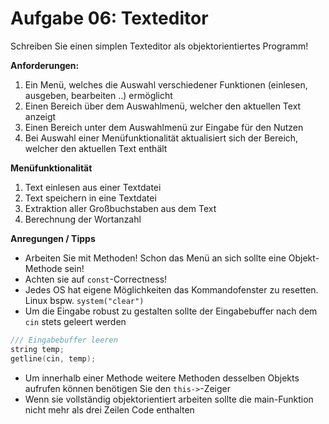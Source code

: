 # Aufgabe 06: Texteditor

Schreiben Sie einen simplen Texteditor als objektorientiertes Programm!

**Anforderungen:**

1. Ein Menü, welches die Auswahl verschiedener Funktionen (einlesen, ausgeben, bearbeiten ..) ermöglicht
2. Einen Bereich über dem Auswahlmenü, welcher den aktuellen Text anzeigt
3. Einen Bereich unter dem Auswahlmenü zur Eingabe für den Nutzen
4. Bei Auswahl einer Menüfunktionalität aktualisiert sich der Bereich, welcher den aktuellen Text enthält

**Menüfunktionalität**

1. Text einlesen aus einer Textdatei
2. Text speichern in eine Textdatei
3. Extraktion aller Großbuchstaben aus dem Text
4. Berechnung der Wortanzahl

**Anregungen / Tipps**

- Arbeiten Sie mit Methoden! Schon das Menü an sich sollte eine Objekt-Methode sein!
- Achten sie auf `const`-Correctness!
- Jedes OS hat eigene Möglichkeiten das Kommandofenster zu resetten. Linux bspw. `system("clear")`
- Um die Eingabe robust zu gestalten sollte der Eingabebuffer nach dem `cin` stets geleert werden
```c++
/// Eingabebuffer leeren
string temp;
getline(cin, temp);
```
- Um innerhalb einer Methode weitere Methoden desselben Objekts aufrufen können benötigen Sie den `this->`-Zeiger
- Wenn sie vollständig objektorientiert arbeiten sollte die main-Funktion nicht mehr als drei Zeilen Code enthalten
